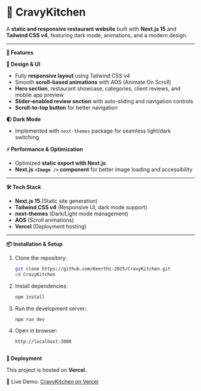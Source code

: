 # 🍴 CravyKitchen  

A **static and responsive restaurant website** built with **Next.js 15** and **Tailwind CSS v4**, featuring dark mode, animations, and a modern design.  

---

**🚀 Features**  

**🎨 Design & UI**  
- Fully **responsive layout** using Tailwind CSS v4  
- Smooth **scroll-based animations** with AOS (Animate On Scroll)  
- **Hero section**, restaurant showcase, categories, client reviews, and mobile app preview  
- **Slider-enabled review section** with auto-sliding and navigation controls  
- **Scroll-to-top button** for better navigation  

**🌓 Dark Mode**  
- Implemented with `next-themes` package for seamless light/dark switching  

**⚡ Performance & Optimization**  
- Optimized **static export with Next.js**  
- **Next.js `<Image />` component** for better image loading and accessibility  

---

**🛠️ Tech Stack**  
- **Next.js 15** (Static site generation)  
- **Tailwind CSS v4** (Responsive UI, dark mode support)  
- **next-themes** (Dark/Light mode management)  
- **AOS** (Scroll animations)  
- **Vercel** (Deployment hosting)  

---

**📦 Installation & Setup**  

1. Clone the repository:  
   ```bash
   git clone https://github.com/Keerthi-2025/CravyKitchen.git
   cd CravyKitchen


2. Install dependencies:
   ```bash
   npm install


3. Run the development server:
   ```bash
   npm run dev

4. Open in browser:
   ```bash
   http://localhost:3000



**🚀 Deployment**  

This project is hosted on **Vercel**.  

🔗 Live Demo: [CravyKitchen on Vercel](https://cravy-kitchen.vercel.app/)  






